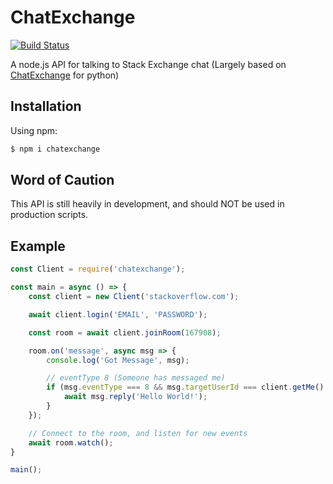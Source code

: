 # ChatExchange

[![Build Status](https://travis-ci.org/danbopes/chatexchange.svg?branch=master)](https://travis-ci.org/danbopes/chatexchange)

A node.js API for talking to Stack Exchange chat (Largely based on [ChatExchange](https://github.com/Manishearth/ChatExchange) for python)

## Installation

Using npm:

```bash
$ npm i chatexchange
```

## Word of Caution

This API is still heavily in development, and should NOT be used in production scripts.

## Example

```javascript
const Client = require('chatexchange');

const main = async () => {
    const client = new Client('stackoverflow.com');

    await client.login('EMAIL', 'PASSWORD');

    const room = await client.joinRoom(167908);

    room.on('message', async msg => {
        console.log('Got Message', msg);

        // eventType 8 (Someone has messaged me)
        if (msg.eventType === 8 && msg.targetUserId === client.getMe().id) {
            await msg.reply('Hello World!');
        }
    });

    // Connect to the room, and listen for new events
    await room.watch();
}

main();
```